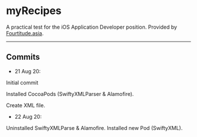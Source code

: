 # myRecipes
A practical test for the iOS Application Developer position. Provided by [Fourtitude.asia](https://www.fourtitude.asia/).

---

## Commits
* 21 Aug 20:

Initial commit

Installed CocoaPods (SwiftyXMLParser & Alamofire). 

Create XML file.

* 22 Aug 20:

Uninstalled SwiftyXMLParse & Alamofire. Installed new Pod (SwiftyXML).
